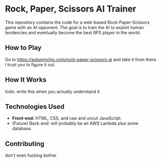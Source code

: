 # Rock, Paper, Scissors AI Trainer

This repository contains the code for a web-based Rock-Paper-Scissors game with an AI opponent. The goal is to train the AI to exploit human tendencies and eventually become the best RPS player in the world.

## How to Play

Go to https://autumnchiu.com/rock-paper-scissors-ai and take it from there. I trust you to figure it out.

## How It Works

todo: write this when you actually understand it

## Technologies Used

* **Front-end:** HTML, CSS, and raw and uncut JavaScript.
* (Future) Back-end: will probably be an AWS Lambda plus some database.

## Contributing

don't even fucking bother
